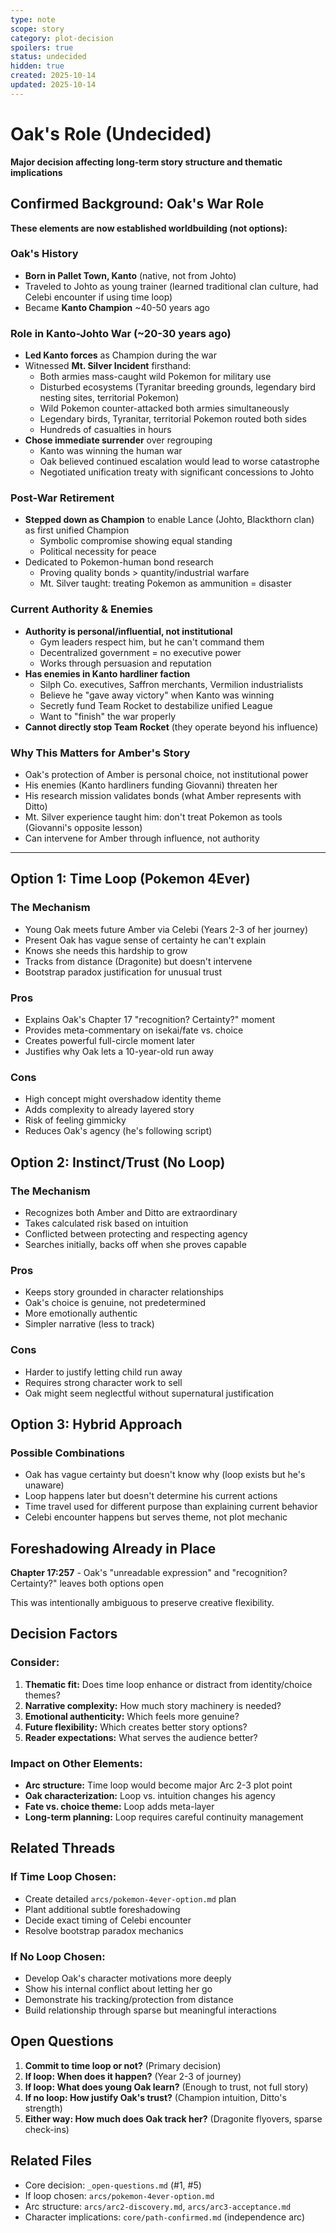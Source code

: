 ```yaml
---
type: note
scope: story
category: plot-decision
spoilers: true
status: undecided
hidden: true
created: 2025-10-14
updated: 2025-10-14
---
```


# Oak's Role (Undecided)

**Major decision affecting long-term story structure and thematic implications**

## Confirmed Background: Oak's War Role

**These elements are now established worldbuilding (not options):**

### Oak's History
- **Born in Pallet Town, Kanto** (native, not from Johto)
- Traveled to Johto as young trainer (learned traditional clan culture, had Celebi encounter if using time loop)
- Became **Kanto Champion** ~40-50 years ago

### Role in Kanto-Johto War (~20-30 years ago)
- **Led Kanto forces** as Champion during the war
- Witnessed **Mt. Silver Incident** firsthand:
  - Both armies mass-caught wild Pokemon for military use
  - Disturbed ecosystems (Tyranitar breeding grounds, legendary bird nesting sites, territorial Pokemon)
  - Wild Pokemon counter-attacked both armies simultaneously
  - Legendary birds, Tyranitar, territorial Pokemon routed both sides
  - Hundreds of casualties in hours
- **Chose immediate surrender** over regrouping
  - Kanto was winning the human war
  - Oak believed continued escalation would lead to worse catastrophe
  - Negotiated unification treaty with significant concessions to Johto

### Post-War Retirement
- **Stepped down as Champion** to enable Lance (Johto, Blackthorn clan) as first unified Champion
  - Symbolic compromise showing equal standing
  - Political necessity for peace
- Dedicated to Pokemon-human bond research
  - Proving quality bonds > quantity/industrial warfare
  - Mt. Silver taught: treating Pokemon as ammunition = disaster

### Current Authority & Enemies
- **Authority is personal/influential, not institutional**
  - Gym leaders respect him, but he can't command them
  - Decentralized government = no executive power
  - Works through persuasion and reputation
- **Has enemies in Kanto hardliner faction**
  - Silph Co. executives, Saffron merchants, Vermilion industrialists
  - Believe he "gave away victory" when Kanto was winning
  - Secretly fund Team Rocket to destabilize unified League
  - Want to "finish" the war properly
- **Cannot directly stop Team Rocket** (they operate beyond his influence)

### Why This Matters for Amber's Story
- Oak's protection of Amber is personal choice, not institutional power
- His enemies (Kanto hardliners funding Giovanni) threaten her
- His research mission validates bonds (what Amber represents with Ditto)
- Mt. Silver experience taught him: don't treat Pokemon as tools (Giovanni's opposite lesson)
- Can intervene for Amber through influence, not authority

---

## Option 1: Time Loop (Pokemon 4Ever)

### The Mechanism
- Young Oak meets future Amber via Celebi (Years 2-3 of her journey)
- Present Oak has vague sense of certainty he can't explain
- Knows she needs this hardship to grow
- Tracks from distance (Dragonite) but doesn't intervene
- Bootstrap paradox justification for unusual trust

### Pros
- Explains Oak's Chapter 17 "recognition? Certainty?" moment
- Provides meta-commentary on isekai/fate vs. choice
- Creates powerful full-circle moment later
- Justifies why Oak lets a 10-year-old run away

### Cons
- High concept might overshadow identity theme
- Adds complexity to already layered story
- Risk of feeling gimmicky
- Reduces Oak's agency (he's following script)

## Option 2: Instinct/Trust (No Loop)

### The Mechanism
- Recognizes both Amber and Ditto are extraordinary
- Takes calculated risk based on intuition
- Conflicted between protecting and respecting agency
- Searches initially, backs off when she proves capable

### Pros
- Keeps story grounded in character relationships
- Oak's choice is genuine, not predetermined
- More emotionally authentic
- Simpler narrative (less to track)

### Cons
- Harder to justify letting child run away
- Requires strong character work to sell
- Oak might seem neglectful without supernatural justification

## Option 3: Hybrid Approach

### Possible Combinations
- Oak has vague certainty but doesn't know why (loop exists but he's unaware)
- Loop happens later but doesn't determine his current actions
- Time travel used for different purpose than explaining current behavior
- Celebi encounter happens but serves theme, not plot mechanic

## Foreshadowing Already in Place

**Chapter 17:257** - Oak's "unreadable expression" and "recognition? Certainty?" leaves both options open

This was intentionally ambiguous to preserve creative flexibility.

## Decision Factors

### Consider:
1. **Thematic fit:** Does time loop enhance or distract from identity/choice themes?
2. **Narrative complexity:** How much story machinery is needed?
3. **Emotional authenticity:** Which feels more genuine?
4. **Future flexibility:** Which creates better story options?
5. **Reader expectations:** What serves the audience better?

### Impact on Other Elements:
- **Arc structure:** Time loop would become major Arc 2-3 plot point
- **Oak characterization:** Loop vs. intuition changes his agency
- **Fate vs. choice theme:** Loop adds meta-layer
- **Long-term planning:** Loop requires careful continuity management

## Related Threads

### If Time Loop Chosen:
- Create detailed `arcs/pokemon-4ever-option.md` plan
- Plant additional subtle foreshadowing
- Decide exact timing of Celebi encounter
- Resolve bootstrap paradox mechanics

### If No Loop Chosen:
- Develop Oak's character motivations more deeply
- Show his internal conflict about letting her go
- Demonstrate his tracking/protection from distance
- Build relationship through sparse but meaningful interactions

## Open Questions

1. **Commit to time loop or not?** (Primary decision)
2. **If loop: When does it happen?** (Year 2-3 of journey)
3. **If loop: What does young Oak learn?** (Enough to trust, not full story)
4. **If no loop: How justify Oak's trust?** (Champion intuition, Ditto's strength)
5. **Either way: How much does Oak track her?** (Dragonite flyovers, sparse check-ins)

## Related Files

- Core decision: `_open-questions.md` (#1, #5)
- If loop chosen: `arcs/pokemon-4ever-option.md`
- Arc structure: `arcs/arc2-discovery.md`, `arcs/arc3-acceptance.md`
- Character implications: `core/path-confirmed.md` (independence arc)

